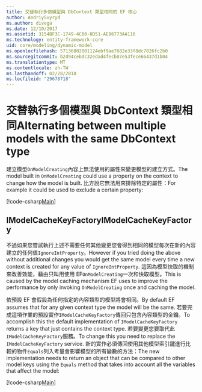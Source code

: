 ```yaml
---
title: 交替執行多個模型與 DbContext 類型相同的 EF 核心
author: AndriySvyryd
ms.author: divega
ms.date: 12/10/2017
ms.assetid: 3154BF3C-1749-4C60-8D51-AE86773AA116
ms.technology: entity-framework-core
uid: core/modeling/dynamic-model
ms.openlocfilehash: 57136802001124ebf9ae7682e33f8dc7826fc2b0
ms.sourcegitcommit: b2d94cebdc32edad4fecb07e53fece66437d1b04
ms.translationtype: MT
ms.contentlocale: zh-TW
ms.lasthandoff: 02/28/2018
ms.locfileid: "29678718"
---
```

# <a name="alternating-between-multiple-models-with-the-same-dbcontext-type"></a><span data-ttu-id="165f5-102">交替執行多個模型與 DbContext 類型相同</span><span class="sxs-lookup"><span data-stu-id="165f5-102">Alternating between multiple models with the same DbContext type</span></span>

<span data-ttu-id="165f5-103">建立模型`OnModelCreating`內容上無法使用的屬性來變更模型的建立方式。</span><span class="sxs-lookup"><span data-stu-id="165f5-103">The model built in `OnModelCreating` could use a property on the context to change how the model is built.</span></span> <span data-ttu-id="165f5-104">比方說它無法用來排除特定的屬性：</span><span class="sxs-lookup"><span data-stu-id="165f5-104">For example it could be used to exclude a certain property:</span></span>

[!code-csharp[Main](../../../samples/core/DynamicModel/DynamicContext.cs?name=Class)]

## <a name="imodelcachekeyfactory"></a><span data-ttu-id="165f5-105">IModelCacheKeyFactory</span><span class="sxs-lookup"><span data-stu-id="165f5-105">IModelCacheKeyFactory</span></span>
<span data-ttu-id="165f5-106">不過如果您嘗試執行上述不需要任何其他變更您會得到相同的模型每次在新的內容建立的任何值`IgnoreIntProperty`。</span><span class="sxs-lookup"><span data-stu-id="165f5-106">However if you tried doing the above without additional changes you would get the same model every time a new context is created for any value of `IgnoreIntProperty`.</span></span> <span data-ttu-id="165f5-107">這因為模型快取的機制來改善效能，藉由只叫用使用 EF`OnModelCreating`一次和快取模型。</span><span class="sxs-lookup"><span data-stu-id="165f5-107">This is caused by the model caching mechanism EF uses to improve the performance by only invoking `OnModelCreating` once and caching the model.</span></span>

<span data-ttu-id="165f5-108">依預設 EF 會假設為任何指定的內容類型的模型將會相同。</span><span class="sxs-lookup"><span data-stu-id="165f5-108">By default EF assumes that for any given context type the model will be the same.</span></span> <span data-ttu-id="165f5-109">若要完成這項作業的預設實作`IModelCacheKeyFactory`傳回只包含內容類型的金鑰。</span><span class="sxs-lookup"><span data-stu-id="165f5-109">To accomplish this the default implementation of `IModelCacheKeyFactory` returns a key that just contains the context type.</span></span> <span data-ttu-id="165f5-110">若要變更您要取代此`IModelCacheKeyFactory`服務。</span><span class="sxs-lookup"><span data-stu-id="165f5-110">To change this you need to replace the `IModelCacheKeyFactory` service.</span></span> <span data-ttu-id="165f5-111">新的實作必須傳回使用其他模型索引鍵進行比較的物件`Equals`列入考量會影響模型的所有變數的方法：</span><span class="sxs-lookup"><span data-stu-id="165f5-111">The new implementation needs to return an object that can be compared to other model keys using the `Equals` method that takes into account all the variables that affect the model:</span></span>

[!code-csharp[Main](../../../samples/core/DynamicModel/DynamicModelCacheKeyFactory.cs?name=Class)]
